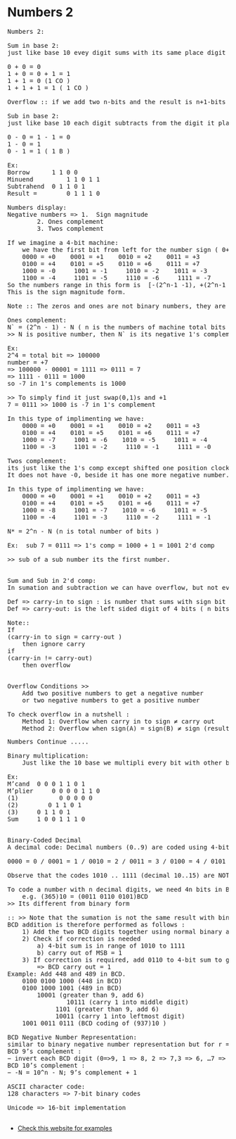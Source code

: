 # Numbers 2

<pre>
Numbers 2:

Sum in base 2:
just like base 10 evey digit sums with its same place digit and creates a new carry out for next digits.

0 + 0 = 0
1 + 0 = 0 + 1 = 1
1 + 1 = 0 (1 CO )
1 + 1 + 1 = 1 ( 1 CO )

Overflow :: if we add two n-bits and the result is n+1-bits we get overflow.

Sub in base 2:
just like base 10 each digit subtracts from the digit it place but it might borrow a 1 from the next digit.

0 - 0 = 1 - 1 = 0
1 - 0 = 1
0 - 1 = 1 ( 1 B )

Ex:
Borrow 		1 1 0 0
Minuend 		1 1 0 1 1
Subtrahend	0 1 1 0 1
Result =		0 1 1 1 0

Numbers display:
Negative numbers => 1.  Sign magnitude
		2. Ones complement
		3. Twos complement

If we imagine a 4-bit machine:
	we have the first bit from left for the number sign ( 0+ / 1- )
	0000 = +0    0001 = +1    0010 = +2    0011 = +3
	0100 = +4    0101 = +5    0110 = +6    0111 = +7
	1000 = -0     1001 = -1     1010 = -2    1011 = -3
	1100 = -4     1101 = -5     1110 = -6     1111 = -7
So the numbers range in this form is  [-(2^n-1 -1), +(2^n-1 -1)]
This is the sign magnitude form.

Note :: The zeros and ones are not binary numbers, they are symbols which we translate into sign magnitude or anything else.

Ones complement:
N` = (2^n - 1) - N ( n is the numbers of machine total bits )
>> N is positive number, then N` is its negative 1's complement

Ex:
2^4 = total bit => 100000
number = +7 
=> 100000 - 00001 = 1111 => 0111 = 7
=> 1111 - 0111 = 1000
so -7 in 1's complements is 1000

>> To simply find it just swap(0,1)s and +1
7 = 0111 >> 1000 is -7 in 1's complement

In this type of implimenting we have:
	0000 = +0    0001 = +1    0010 = +2    0011 = +3
	0100 = +4    0101 = +5    0101 = +6    0111 = +7
	1000 = -7     1001 = -6    1010 = -5     1011 = -4
	1100 = -3     1101 = -2     1110 = -1     1111 = -0

Twos complement:
its just like the 1's comp except shifted one position clockwise.
It does not have -0, beside it has one more negative number.

In this type of implimenting we have:
	0000 = +0    0001 = +1    0010 = +2    0011 = +3
	0100 = +4    0101 = +5    0101 = +6    0111 = +7
	1000 = -8     1001 = -7    1010 = -6     1011 = -5
	1100 = -4     1101 = -3     1110 = -2     1111 = -1

N* = 2^n - N (n is total number of bits )

Ex:  sub 7 = 0111 => 1's comp = 1000 + 1 = 1001 2'd comp

>> sub of a sub number its the first number.


Sum and Sub in 2'd comp:
In sumation and subtraction we can have overflow, but not every overflow is wrong.

Def => carry-in to sign : is number that sums with sign bit part in our sumation
Def => carry-out: is the left sided digit of 4 bits ( n bits )

Note::
If
(carry-in to sign = carry-out )
	then ignore carry
if
(carry-in != carry-out)
	then overflow


Overflow Conditions >>
	Add two positive numbers to get a negative number
	or two negative numbers to get a positive number

To check overflow in a nutshell :
	Method 1: Overflow when carry in to sign ≠ carry out
	Method 2: Overflow when sign(A) = sign(B) ≠ sign (result)
</pre>

<pre>
Numbers Continue .....

Binary multiplication:
	Just like the 10 base we multipli every bit with other bits and write them down with a shift in every line and then sum them up with each.

Ex:
M’cand 	0 0 0 1 1 0 1
M’plier 	0 0 0 0 1 1 0
(1) 	      0 0 0 0 0
(2) 	   0 1 1 0 1
(3) 	0 1 1 0 1
Sum 	1 0 0 1 1 1 0


Binary-Coded Decimal
A decimal code: Decimal numbers (0..9) are coded using 4-bit distinct binary words.

0000 = 0 / 0001 = 1 / 0010 = 2 / 0011 = 3 / 0100 = 4 / 0101 = 5 / 0110 = 6 / 0111 = 7 / 1000 = 8 / 1001 = 9

Observe that the codes 1010 .. 1111 (decimal 10..15) are NOT represented (invalid BCD codes)

To code a number with n decimal digits, we need 4n bits in BCD
	e.g. (365)10 = (0011 0110 0101)BCD
>> Its different from binary form

:: >> Note that the sumation is not the same result with binary format
BCD addition is therefore performed as follows :
	1) Add the two BCD digits together using normal binary addition
	2) Check if correction is needed
		a) 4-bit sum is in range of 1010 to 1111
		b) carry out of MSB = 1
	3) If correction is required, add 0110 to 4-bit sum to get the correct result;
		=> BCD carry out = 1
Example: Add 448 and 489 in BCD.
	0100 0100 1000 (448 in BCD)
	0100 1000 1001 (489 in BCD)
		10001 (greater than 9, add 6)
	         	10111 (carry 1 into middle digit)
	         1101 (greater than 9, add 6)
	         10011 (carry 1 into leftmost digit)
	1001 0011 0111 (BCD coding of (937)10 ) 

BCD Negative Number Representation:
similar to binary negative number representation but for r = 10
BCD 9’s complement :
− invert each BCD digit (0=>9, 1 => 8, 2 => 7,3 => 6, …7 => 2, 8 => 1, 9 => 0)
BCD 10’s complement :
− -N = 10^n - N; 9’s complement + 1

ASCII character code:
128 characters => 7-bit binary codes

Unicode => 16-bit implementation

</pre>

* [Check this website for examples](https://www.cimt.org.uk/projects/mepres/book9/bk9i1/bk9_1i2.html)
